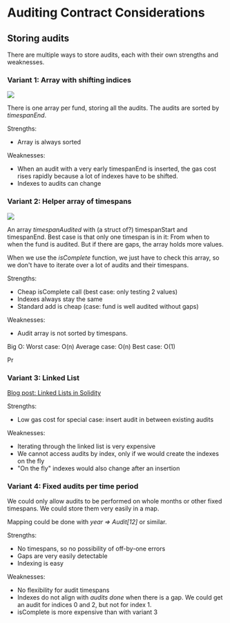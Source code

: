 # Auditing Contract Considerations

## Storing audits

There are multiple ways to store audits, each with their own strengths and weaknesses.

### Variant 1: Array with shifting indices

![](/assets/array-with-shifting-indexes.svg?v3)

There is one array per fund, storing all the audits. The audits are sorted by _timespanEnd_.

Strengths:

- Array is always sorted

Weaknesses:

- When an audit with a very early timespanEnd is inserted, the gas cost rises rapidly because a lot of indexes have to be shifted.
- Indexes to audits can change

### Variant 2: Helper array of timespans

![](/assets/helper-array-with-timespans.svg)

An array _timespanAudited_ with (a struct of?) timespanStart and timespanEnd.
Best case is that only one timespan is in it: From when to when the fund is audited.
But if there are gaps, the array holds more values.

When we use the _isComplete_ function, we just have to check this array, so we don't have to iterate over a lot of audits and their timespans.

Strengths:

- Cheap isComplete call (best case: only testing 2 values)
- Indexes always stay the same
- Standard add is cheap (case: fund is well audited without gaps)

Weaknesses:

- Audit array is not sorted by timespans.

Big O:
Worst case: O(n)
Average case: O(n)
Best case: O(1)

Pr

### Variant 3: Linked List

[Blog post: Linked Lists in Solidity](https://medium.com/coinmonks/linked-lists-in-solidity-cfd967af389b)

Strengths:

- Low gas cost for special case: insert audit in between existing audits

Weaknesses:

- Iterating through the linked list is very expensive
- We cannot access audits by index, only if we would create the indexes on the fly
- "On the fly" indexes would also change after an insertion

### Variant 4: Fixed audits per time period

We could only allow audits to be performed on whole months or other fixed timespans. We could store them very easily in a map.

Mapping could be done with _year => Audit[12]_ or similar.

Strengths:

- No timespans, so no possibility of off-by-one errors
- Gaps are very easily detectable
- Indexing is easy

Weaknesses:

- No flexibility for audit timespans
- Indexes do not align with _audits done_ when there is a gap. We could get an audit for indices 0 and 2, but not for index 1.
- isComplete is more expensive than with variant 3
